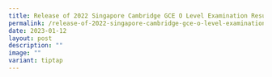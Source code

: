 ```yaml
---
title: Release of 2022 Singapore Cambridge GCE O Level Examination Results
permalink: /release-of-2022-singapore-cambridge-gce-o-level-examination-results/
date: 2023-01-12
layout: post
description: ""
image: ""
variant: tiptap
---
```

